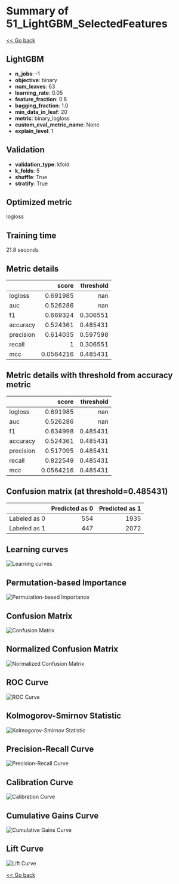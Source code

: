 # Summary of 51_LightGBM_SelectedFeatures

[<< Go back](../README.md)


## LightGBM
- **n_jobs**: -1
- **objective**: binary
- **num_leaves**: 63
- **learning_rate**: 0.05
- **feature_fraction**: 0.8
- **bagging_fraction**: 1.0
- **min_data_in_leaf**: 20
- **metric**: binary_logloss
- **custom_eval_metric_name**: None
- **explain_level**: 1

## Validation
 - **validation_type**: kfold
 - **k_folds**: 5
 - **shuffle**: True
 - **stratify**: True

## Optimized metric
logloss

## Training time

21.8 seconds

## Metric details
|           |     score |   threshold |
|:----------|----------:|------------:|
| logloss   | 0.691985  |  nan        |
| auc       | 0.526286  |  nan        |
| f1        | 0.669324  |    0.306551 |
| accuracy  | 0.524361  |    0.485431 |
| precision | 0.614035  |    0.597598 |
| recall    | 1         |    0.306551 |
| mcc       | 0.0564216 |    0.485431 |


## Metric details with threshold from accuracy metric
|           |     score |   threshold |
|:----------|----------:|------------:|
| logloss   | 0.691985  |  nan        |
| auc       | 0.526286  |  nan        |
| f1        | 0.634998  |    0.485431 |
| accuracy  | 0.524361  |    0.485431 |
| precision | 0.517095  |    0.485431 |
| recall    | 0.822549  |    0.485431 |
| mcc       | 0.0564216 |    0.485431 |


## Confusion matrix (at threshold=0.485431)
|              |   Predicted as 0 |   Predicted as 1 |
|:-------------|-----------------:|-----------------:|
| Labeled as 0 |              554 |             1935 |
| Labeled as 1 |              447 |             2072 |

## Learning curves
![Learning curves](learning_curves.png)

## Permutation-based Importance
![Permutation-based Importance](permutation_importance.png)
## Confusion Matrix

![Confusion Matrix](confusion_matrix.png)


## Normalized Confusion Matrix

![Normalized Confusion Matrix](confusion_matrix_normalized.png)


## ROC Curve

![ROC Curve](roc_curve.png)


## Kolmogorov-Smirnov Statistic

![Kolmogorov-Smirnov Statistic](ks_statistic.png)


## Precision-Recall Curve

![Precision-Recall Curve](precision_recall_curve.png)


## Calibration Curve

![Calibration Curve](calibration_curve_curve.png)


## Cumulative Gains Curve

![Cumulative Gains Curve](cumulative_gains_curve.png)


## Lift Curve

![Lift Curve](lift_curve.png)



[<< Go back](../README.md)
